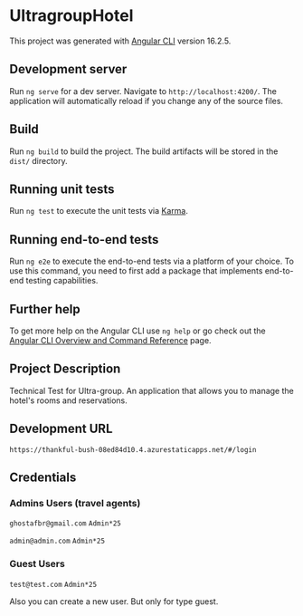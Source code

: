 # UltragroupHotel

This project was generated with [Angular CLI](https://github.com/angular/angular-cli) version 16.2.5.

## Development server

Run `ng serve` for a dev server. Navigate to `http://localhost:4200/`. The application will automatically reload if you change any of the source files.

## Build

Run `ng build` to build the project. The build artifacts will be stored in the `dist/` directory.

## Running unit tests

Run `ng test` to execute the unit tests via [Karma](https://karma-runner.github.io).

## Running end-to-end tests

Run `ng e2e` to execute the end-to-end tests via a platform of your choice. To use this command, you need to first add a package that implements end-to-end testing capabilities.

## Further help

To get more help on the Angular CLI use `ng help` or go check out the [Angular CLI Overview and Command Reference](https://angular.io/cli) page.

## Project Description
Technical Test for Ultra-group.
An application that allows you to manage the hotel's rooms and reservations.

## Development URL
`https://thankful-bush-08ed84d10.4.azurestaticapps.net/#/login`

## Credentials
### Admins Users (travel agents)
`ghostafbr@gmail.com` `Admin*25`

`admin@admin.com` `Admin*25`
### Guest Users
`test@test.com` `Admin*25`

Also you can create a new user. But only for type guest.



